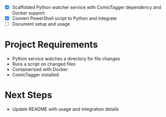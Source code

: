 - [x] Scaffolded Python watcher service with ComicTagger dependency and Docker support
- [x] Convert PowerShell script to Python and integrate
- [ ] Document setup and usage

# Project Requirements
- Python service watches a directory for file changes
- Runs a script on changed files
- Containerized with Docker
- ComicTagger installed

# Next Steps
- Update README with usage and integration details
